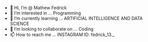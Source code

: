 - 👋 Hi, I’m @ Mathew Fedrick
- 👀 I’m interested in ... Programming
- 🌱 I’m currently learning ... ARTIFICIAL INTELLIGENCE AND DATA SCIENCE
- 💞️ I’m looking to collaborate on ... Coding
- 📫 How to reach me ... INSTAGRAM ID: fedrick_13._

<!---
mathewfedrick/mathewfedrick is a ✨ special ✨ repository because its `README.md` (this file) appears on your GitHub profile.
You can click the Preview link to take a look at your changes.
--->
